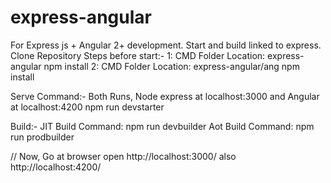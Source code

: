 # express-angular
For Express js + Angular 2+ development. Start and build linked to express. 
Clone Repository
Steps before start:-
1: CMD Folder Location: express-angular
 npm install
2: CMD Folder Location: express-angular/ang
 npm install

Serve Command:-
Both Runs, Node express at localhost:3000 and Angular at localhost:4200 
 npm run devstarter

Build:-
JIT Build Command:
 npm run devbuilder
Aot Build Command:
 npm run prodbuilder

// Now, Go at browser open http://localhost:3000/ also http://localhost:4200/
